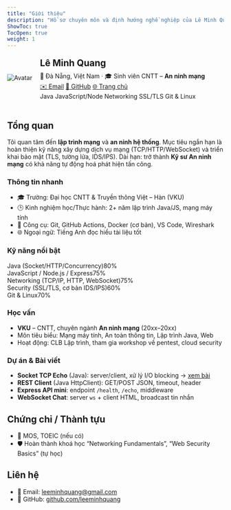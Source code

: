 ```yaml
---
title: "Giới thiệu"
description: "Hồ sơ chuyên môn và định hướng nghề nghiệp của Lê Minh Quang"
ShowToc: true
TocOpen: true
weight: 1
---
```


<div class="card" style="display:flex; gap:18px; align-items:center;">
  <img src="/images/avatar.jpg" alt="Avatar" class="avatar">
  <div>
    <h2 style="margin:6px 0 8px;">Lê Minh Quang</h2>
    <div>📍 Đà Nẵng, Việt Nam · 🎓 Sinh viên CNTT – <b>An ninh mạng</b></div>
    <div class="btns">
      <a class="btn" href="mailto:leeminhquang@gmail.com">✉️ Email</a>
      <a class="btn" href="https://github.com/leeminhquang" target="_blank" rel="noopener">🐙 GitHub</a>
      <a class="btn" href="/blog-laptrinh/" rel="noopener">🌐 Trang chủ</a>
    </div>
    <div>
      <span class="badge">Java</span>
      <span class="badge">JavaScript/Node</span>
      <span class="badge">Networking</span>
      <span class="badge">SSL/TLS</span>
      <span class="badge">Git & Linux</span>
    </div>
  </div>
</div>

<br/>

## Tổng quan
Tôi quan tâm đến **lập trình mạng** và **an ninh hệ thống**. Mục tiêu ngắn hạn là hoàn thiện kỹ năng xây dựng dịch vụ mạng (TCP/HTTP/WebSocket) và triển khai bảo mật (TLS, tường lửa, IDS/IPS). Dài hạn: trở thành **Kỹ sư An ninh mạng** có khả năng tự động hoá phát hiện tấn công.

<div class="profile-grid">

<div class="card">
<h3>Thông tin nhanh</h3>
<ul class="ul-compact">
  <li>🎓 Trường: Đại học CNTT & Truyền thông Việt – Hàn (VKU)</li>
  <li>🕒 Kinh nghiệm học/Thực hành: 2+ năm lập trình Java/JS, mạng máy tính</li>
  <li>🧰 Công cụ: Git, GitHub Actions, Docker (cơ bản), VS Code, Wireshark</li>
  <li>🌐 Ngoại ngữ: Tiếng Anh đọc hiểu tài liệu tốt</li>
</ul>
</div>

<div class="card">
<h3>Kỹ năng nổi bật</h3>

<div class="skill"><div class="name"><span>Java (Socket/HTTP/Concurrency)</span><span>80%</span></div><div class="bar"><span style="width:80%"></span></div></div>
<div class="skill"><div class="name"><span>JavaScript / Node.js / Express</span><span>75%</span></div><div class="bar"><span style="width:75%"></span></div></div>
<div class="skill"><div class="name"><span>Networking (TCP/IP, HTTP, WebSocket)</span><span>75%</span></div><div class="bar"><span style="width:75%"></span></div></div>
<div class="skill"><div class="name"><span>Security (SSL/TLS, cơ bản IDS/IPS)</span><span>60%</span></div><div class="bar"><span style="width:60%"></span></div></div>
<div class="skill"><div class="name"><span>Git & Linux</span><span>70%</span></div><div class="bar"><span style="width:70%"></span></div></div>

</div>

<div class="card">
<h3>Học vấn</h3>
<ul class="ul-compact">
  <li><b>VKU</b> – CNTT, chuyên ngành <b>An ninh mạng</b> (20xx–20xx)</li>
  <li>Môn tiêu biểu: Mạng máy tính, An toàn thông tin, Lập trình Java, Web</li>
  <li>Hoạt động: CLB Lập trình, tham gia workshop về pentest, cloud security</li>
</ul>
</div>

<div class="card">
<h3>Dự án & Bài viết</h3>
<ul class="ul-compact">
  <li><b>Socket TCP Echo</b> (Java): server/client, xử lý I/O blocking → <a href="/blog-laptrinh/posts/java-socket-tcp/">xem bài</a></li>
  <li><b>REST Client</b> (Java HttpClient): GET/POST JSON, timeout, header</li>
  <li><b>Express API mini</b>: endpoint <code>/health</code>, <code>/echo</code>, middleware</li>
  <li><b>WebSocket Chat</b>: server <code>ws</code> + client HTML, broadcast tin nhắn</li>
</ul>
</div>

</div>

## Chứng chỉ / Thành tựu
- 🏅 MOS, TOEIC (nếu có)  
- 🛡️ Hoàn thành khoá học “Networking Fundamentals”, “Web Security Basics” (tự học)

## Liên hệ
- 📧 Email: <a href="mailto:leeminhquang@gmail.com">leeminhquang@gmail.com</a>  
- 🐙 GitHub: <a href="https://github.com/leeminhquang" target="_blank" rel="noopener">github.com/leeminhquang</a>
